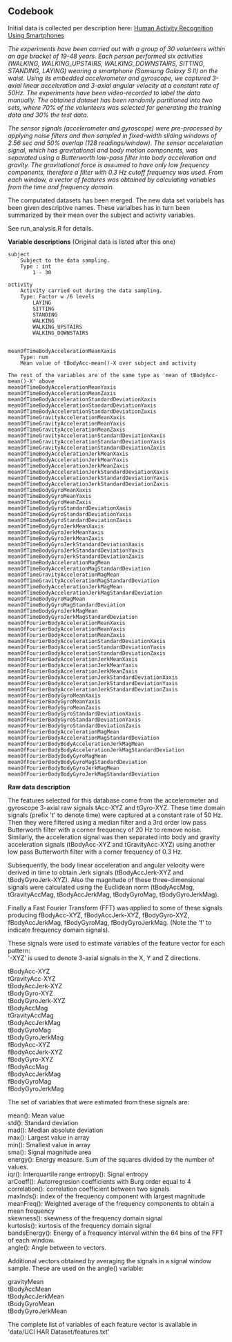 Codebook
--------

Initial data is collected per description here: [Human Activity Recognition Using Smartphones](http://archive.ics.uci.edu/ml/datasets/Human+Activity+Recognition+Using+Smartphones)

*The experiments have been carried out with a group of 30 volunteers within an age bracket of 19-48 years. Each person performed six activities (WALKING, WALKING_UPSTAIRS, WALKING_DOWNSTAIRS, SITTING, STANDING, LAYING) wearing a smartphone (Samsung Galaxy S II) on the waist. Using its embedded accelerometer and gyroscope, we captured 3-axial linear acceleration and 3-axial angular velocity at a constant rate of 50Hz. The experiments have been video-recorded to label the data manually. The obtained dataset has been randomly partitioned into two sets, where 70% of the volunteers was selected for generating the training data and 30% the test data.*

*The sensor signals (accelerometer and gyroscope) were pre-processed by applying noise filters and then sampled in fixed-width sliding windows of 2.56 sec and 50% overlap (128 readings/window). The sensor acceleration signal, which has gravitational and body motion components, was separated using a Butterworth low-pass filter into body acceleration and gravity. The gravitational force is assumed to have only low frequency components, therefore a filter with 0.3 Hz cutoff frequency was used. From each window, a vector of features was obtained by calculating variables from the time and frequency domain.*

 
The computated datasets has been merged. The new data set variabels has been given descriptive names. These varialbes has in turn been summarized by their mean over the subject and activity variables.


See run_analysis.R for details.


__Variable descriptions__ (Original data is listed after this one)


```
subject
    Subject to the data sampling.
    Type : int
        1 - 30

activity
    Activity carried out during the data sampling.
    Type: Factor w /6 levels
        LAYING 
        SITTING           
        STANDING
        WALKING
        WALKING_UPSTAIRS
        WALKING_DOWNSTAIRS


meanOfTimeBodyAccelerationMeanXaxis
    Type: num
    Mean value of tBodyAcc-mean()-X over subject and activity
    
The rest of the variables are of the same type as 'mean of tBodyAcc-mean()-X' above
meanOfTimeBodyAccelerationMeanYaxis                      
meanOfTimeBodyAccelerationMeanZaxis                      
meanOfTimeBodyAccelerationStandardDeviationXaxis         
meanOfTimeBodyAccelerationStandardDeviationYaxis         
meanOfTimeBodyAccelerationStandardDeviationZaxis         
meanOfTimeGravityAccelerationMeanXaxis                   
meanOfTimeGravityAccelerationMeanYaxis                   
meanOfTimeGravityAccelerationMeanZaxis                   
meanOfTimeGravityAccelerationStandardDeviationXaxis      
meanOfTimeGravityAccelerationStandardDeviationYaxis      
meanOfTimeGravityAccelerationStandardDeviationZaxis      
meanOfTimeBodyAccelerationJerkMeanXaxis                  
meanOfTimeBodyAccelerationJerkMeanYaxis                  
meanOfTimeBodyAccelerationJerkMeanZaxis                  
meanOfTimeBodyAccelerationJerkStandardDeviationXaxis     
meanOfTimeBodyAccelerationJerkStandardDeviationYaxis     
meanOfTimeBodyAccelerationJerkStandardDeviationZaxis     
meanOfTimeBodyGyroMeanXaxis                              
meanOfTimeBodyGyroMeanYaxis                              
meanOfTimeBodyGyroMeanZaxis                              
meanOfTimeBodyGyroStandardDeviationXaxis                 
meanOfTimeBodyGyroStandardDeviationYaxis                 
meanOfTimeBodyGyroStandardDeviationZaxis                 
meanOfTimeBodyGyroJerkMeanXaxis                          
meanOfTimeBodyGyroJerkMeanYaxis                          
meanOfTimeBodyGyroJerkMeanZaxis                          
meanOfTimeBodyGyroJerkStandardDeviationXaxis             
meanOfTimeBodyGyroJerkStandardDeviationYaxis             
meanOfTimeBodyGyroJerkStandardDeviationZaxis             
meanOfTimeBodyAccelerationMagMean                        
meanOfTimeBodyAccelerationMagStandardDeviation           
meanOfTimeGravityAccelerationMagMean                     
meanOfTimeGravityAccelerationMagStandardDeviation        
meanOfTimeBodyAccelerationJerkMagMean                    
meanOfTimeBodyAccelerationJerkMagStandardDeviation       
meanOfTimeBodyGyroMagMean                                
meanOfTimeBodyGyroMagStandardDeviation                   
meanOfTimeBodyGyroJerkMagMean                            
meanOfTimeBodyGyroJerkMagStandardDeviation               
meanOfFourierBodyAccelerationMeanXaxis                   
meanOfFourierBodyAccelerationMeanYaxis                   
meanOfFourierBodyAccelerationMeanZaxis                   
meanOfFourierBodyAccelerationStandardDeviationXaxis      
meanOfFourierBodyAccelerationStandardDeviationYaxis      
meanOfFourierBodyAccelerationStandardDeviationZaxis      
meanOfFourierBodyAccelerationJerkMeanXaxis               
meanOfFourierBodyAccelerationJerkMeanYaxis               
meanOfFourierBodyAccelerationJerkMeanZaxis               
meanOfFourierBodyAccelerationJerkStandardDeviationXaxis  
meanOfFourierBodyAccelerationJerkStandardDeviationYaxis  
meanOfFourierBodyAccelerationJerkStandardDeviationZaxis  
meanOfFourierBodyGyroMeanXaxis                           
meanOfFourierBodyGyroMeanYaxis                           
meanOfFourierBodyGyroMeanZaxis                           
meanOfFourierBodyGyroStandardDeviationXaxis              
meanOfFourierBodyGyroStandardDeviationYaxis              
meanOfFourierBodyGyroStandardDeviationZaxis              
meanOfFourierBodyAccelerationMagMean                     
meanOfFourierBodyAccelerationMagStandardDeviation        
meanOfFourierBodyBodyAccelerationJerkMagMean             
meanOfFourierBodyBodyAccelerationJerkMagStandardDeviation
meanOfFourierBodyBodyGyroMagMean                         
meanOfFourierBodyBodyGyroMagStandardDeviation            
meanOfFourierBodyBodyGyroJerkMagMean                     
meanOfFourierBodyBodyGyroJerkMagStandardDeviation 
```

__Raw data description__


The features selected for this database come from the accelerometer and gyroscope 3-axial raw signals tAcc-XYZ and tGyro-XYZ. These time domain signals (prefix 't' to denote time) were captured at a constant rate of 50 Hz. Then they were filtered using a median filter and a 3rd order low pass Butterworth filter with a corner frequency of 20 Hz to remove noise. Similarly, the acceleration signal was then separated into body and gravity acceleration signals (tBodyAcc-XYZ and tGravityAcc-XYZ) using another low pass Butterworth filter with a corner frequency of 0.3 Hz. 

Subsequently, the body linear acceleration and angular velocity were derived in time to obtain Jerk signals (tBodyAccJerk-XYZ and tBodyGyroJerk-XYZ). Also the magnitude of these three-dimensional signals were calculated using the Euclidean norm (tBodyAccMag, tGravityAccMag, tBodyAccJerkMag, tBodyGyroMag, tBodyGyroJerkMag). 

Finally a Fast Fourier Transform (FFT) was applied to some of these signals producing fBodyAcc-XYZ, fBodyAccJerk-XYZ, fBodyGyro-XYZ, fBodyAccJerkMag, fBodyGyroMag, fBodyGyroJerkMag. (Note the 'f' to indicate frequency domain signals). 

These signals were used to estimate variables of the feature vector for each pattern:  
'-XYZ' is used to denote 3-axial signals in the X, Y and Z directions.

tBodyAcc-XYZ  
tGravityAcc-XYZ  
tBodyAccJerk-XYZ  
tBodyGyro-XYZ  
tBodyGyroJerk-XYZ  
tBodyAccMag  
tGravityAccMag  
tBodyAccJerkMag  
tBodyGyroMag  
tBodyGyroJerkMag  
fBodyAcc-XYZ  
fBodyAccJerk-XYZ  
fBodyGyro-XYZ  
fBodyAccMag  
fBodyAccJerkMag  
fBodyGyroMag  
fBodyGyroJerkMag  

The set of variables that were estimated from these signals are: 

mean(): Mean value  
std(): Standard deviation  
mad(): Median absolute deviation   
max(): Largest value in array  
min(): Smallest value in array  
sma(): Signal magnitude area  
energy(): Energy measure. Sum of the squares divided by the number of values.  
iqr(): Interquartile range 
entropy(): Signal entropy  
arCoeff(): Autorregresion coefficients with Burg order equal to 4  
correlation(): correlation coefficient between two signals  
maxInds(): index of the frequency component with largest magnitude  
meanFreq(): Weighted average of the frequency components to obtain a mean frequency  
skewness(): skewness of the frequency domain signal   
kurtosis(): kurtosis of the frequency domain signal  
bandsEnergy(): Energy of a frequency interval within the 64 bins of the FFT of each window.  
angle(): Angle between to vectors.  

Additional vectors obtained by averaging the signals in a signal window sample. These are used on the angle() variable:  

gravityMean  
tBodyAccMean  
tBodyAccJerkMean  
tBodyGyroMean  
tBodyGyroJerkMean  

The complete list of variables of each feature vector is available in 'data/UCI HAR Dataset/features.txt'  
